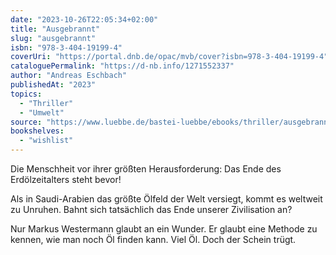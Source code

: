 ```yaml
---
date: "2023-10-26T22:05:34+02:00"
title: "Ausgebrannt"
slug: "ausgebrannt"
isbn: "978-3-404-19199-4"
coverUri: "https://portal.dnb.de/opac/mvb/cover?isbn=978-3-404-19199-4"
cataloguePermalink: "https://d-nb.info/1271552337"
author: "Andreas Eschbach"
publishedAt: "2023"
topics:
  - "Thriller"
  - "Umwelt"
source: "https://www.luebbe.de/bastei-luebbe/ebooks/thriller/ausgebrannt/id_3050586"
bookshelves:
  - "wishlist"
---
```

Die Menschheit vor ihrer größten Herausforderung: Das Ende des Erdölzeitalters
steht bevor!

Als in Saudi-Arabien das größte Ölfeld der Welt versiegt, kommt es weltweit zu
Unruhen. Bahnt sich tatsächlich das Ende unserer Zivilisation an?

Nur Markus Westermann glaubt an ein Wunder. Er glaubt eine Methode zu kennen,
wie man noch Öl finden kann. Viel Öl. Doch der Schein trügt.